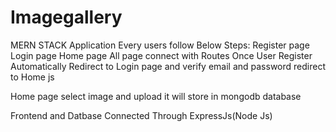# Imagegallery 
MERN STACK Application
Every users follow Below Steps:
Register page
Login page
Home page
All page connect with Routes
Once User Register Automatically Redirect to Login page 
and verify email and password redirect to Home js

Home page select image and upload it will store in mongodb database

Frontend and Datbase Connected Through ExpressJs(Node Js)
